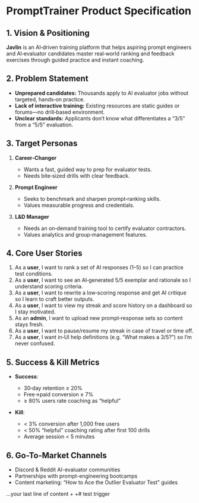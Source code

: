 # PromptTrainer Product Specification

## 1. Vision & Positioning
**Javlin** is an AI‐driven training platform that helps aspiring prompt engineers and AI‐evaluator candidates master real‐world ranking and feedback exercises through guided practice and instant coaching.

## 2. Problem Statement
- **Unprepared candidates:** Thousands apply to AI evaluator jobs without targeted, hands‐on practice.
- **Lack of interactive training:** Existing resources are static guides or forums—no drill‐based environment.
- **Unclear standards:** Applicants don’t know what differentiates a “3/5” from a “5/5” evaluation.

## 3. Target Personas
1. **Career‐Changer**  
   - Wants a fast, guided way to prep for evaluator tests.  
   - Needs bite‐sized drills with clear feedback.

2. **Prompt Engineer**  
   - Seeks to benchmark and sharpen prompt‐ranking skills.  
   - Values measurable progress and credentials.

3. **L&D Manager**  
   - Needs an on‐demand training tool to certify evaluator contractors.  
   - Values analytics and group‐management features.

## 4. Core User Stories
1. As a **user**, I want to rank a set of AI responses (1–5) so I can practice test conditions.  
2. As a **user**, I want to see an AI‐generated 5/5 exemplar and rationale so I understand scoring criteria.  
3. As a **user**, I want to rewrite a low‐scoring response and get AI critique so I learn to craft better outputs.  
4. As a **user**, I want to view my streak and score history on a dashboard so I stay motivated.  
5. As an **admin**, I want to upload new prompt‐response sets so content stays fresh.  
6. As a **user**, I want to pause/resume my streak in case of travel or time off.  
7. As a **user**, I want in‐UI help definitions (e.g. “What makes a 3/5?”) so I’m never confused.

## 5. Success & Kill Metrics
- **Success**:  
  - 30‐day retention ≥ 20%  
  - Free→paid conversion ≥ 7%  
  - ≥ 80% users rate coaching as “helpful”

- **Kill**:  
  - < 3% conversion after 1,000 free users  
  - < 50% “helpful” coaching rating after first 100 drills  
  - Average session < 5 minutes

## 6. Go-To-Market Channels
- Discord & Reddit AI-evaluator communities  
- Partnerships with prompt-engineering bootcamps  
- Content marketing: “How to Ace the Outlier Evaluator Test” guides  

 …your last line of content
+
+# test trigger